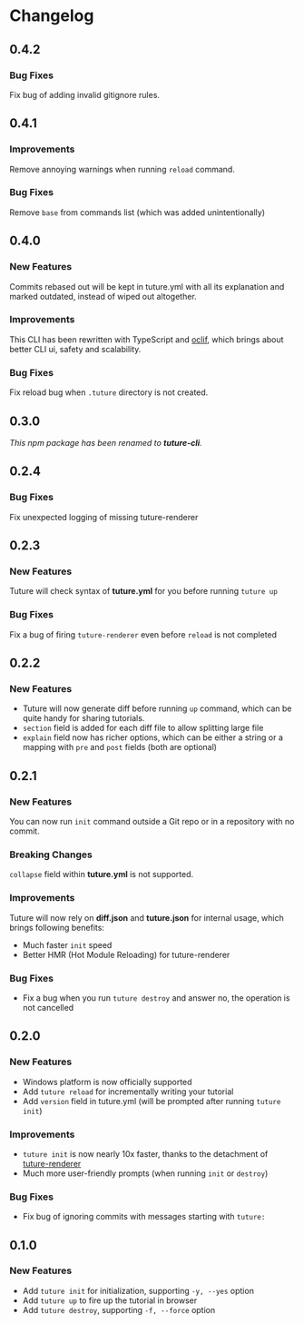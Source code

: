 # Changelog

## 0.4.2

### Bug Fixes

Fix bug of adding invalid gitignore rules.

## 0.4.1

### Improvements

Remove annoying warnings when running `reload` command.

### Bug Fixes

Remove `base` from commands list (which was added unintentionally)

## 0.4.0

### New Features

Commits rebased out will be kept in tuture.yml with all its explanation and marked outdated, instead of wiped out altogether.

### Improvements

This CLI has been rewritten with TypeScript and [oclif](https://oclif.io), which brings about better CLI ui, safety and scalability.

### Bug Fixes

Fix reload bug when `.tuture` directory is not created.

## 0.3.0

_This npm package has been renamed to **tuture-cli**._

## 0.2.4

### Bug Fixes

Fix unexpected logging of missing tuture-renderer

## 0.2.3

### New Features

Tuture will check syntax of **tuture.yml** for you before running `tuture up`

### Bug Fixes

Fix a bug of firing `tuture-renderer` even before `reload` is not completed

## 0.2.2

### New Features

- Tuture will now generate diff before running `up` command, which can be quite handy for sharing tutorials.
- `section` field is added for each diff file to allow splitting large file
- `explain` field now has richer options, which can be either a string or a mapping with `pre` and `post` fields (both are optional)

## 0.2.1

### New Features

You can now run `init` command outside a Git repo or in a repository with no commit.

### Breaking Changes

`collapse` field within **tuture.yml** is not supported.

### Improvements

Tuture will now rely on **diff.json** and **tuture.json** for internal usage, which brings following benefits:

- Much faster `init` speed
- Better HMR (Hot Module Reloading) for tuture-renderer

### Bug Fixes

- Fix a bug when you run `tuture destroy` and answer no, the operation is not cancelled

## 0.2.0

### New Features

- Windows platform is now officially supported
- Add `tuture reload` for incrementally writing your tutorial
- Add `version` field in tuture.yml (will be prompted after running `tuture init`)

### Improvements

- `tuture init` is now nearly 10x faster, thanks to the detachment of [tuture-renderer](https://github.com/tutureproject/renderer)
- Much more user-friendly prompts (when running `init` or `destroy`)

### Bug Fixes

- Fix bug of ignoring commits with messages starting with `tuture: `

## 0.1.0

### New Features

- Add `tuture init` for initialization, supporting `-y, --yes` option
- Add `tuture up` to fire up the tutorial in browser
- Add `tuture destroy`, supporting `-f, --force` option
